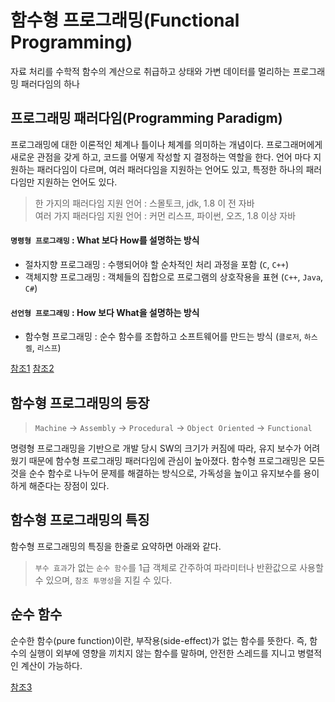 # 함수형 프로그래밍(Functional Programming)
자료 처리를 수학적 함수의 계산으로 취급하고 상태와 가변 데이터를 멀리하는 프로그래밍 패러다임의 하나

## 프로그래밍 패러다임(Programming Paradigm)
프로그래밍에 대한 이론적인 체계나 틀이나 체계를 의미하는 개념이다.
프로그래머에게 새로운 관점을 갖게 하고, 코드를 어떻게 작성할 지 결정하는 역할을 한다. 언어 마다 지원하는 패러다임이 다르며, 여러 패러다임을 지원하는 언어도 있고, 특정한 하나의 패러다임만 지원하는 언어도 있다.

> 한 가지의 패러다임 지원 언어 : 스몰토크, jdk, 1.8 이 전 자바 <br>
> 여러 가지 패러다임 지원 언어 : 커먼 리스프, 파이썬, 오즈, 1.8 이상 자바

#### ```명령형 프로그래밍``` : What 보다 How를 설명하는 방식
- 절차지향 프로그래밍 : 수행되어야 할 순차적인 처리 과정을 포함 (```C```, ```C++```)
- 객체지향 프로그래밍 : 객체들의 집합으로 프로그램의 상호작용을 표현 (```C++```, ```Java```, ```C#```)

#### ```선언형 프로그래밍``` : How 보다 What을 설명하는 방식
- 함수형 프로그래밍 : 순수 함수를 조합하고 소프트웨어를 만드는 방식 (```클로저```, ```하스켈```, ```리스프```)

[참조1](https://ko.wikipedia.org/wiki/%ED%94%84%EB%A1%9C%EA%B7%B8%EB%9E%98%EB%B0%8D_%ED%8C%A8%EB%9F%AC%EB%8B%A4%EC%9E%84)
[참조2](https://mangkyu.tistory.com/111)

## 함수형 프로그래밍의 등장
> ```Machine``` → ```Assembly``` → ```Procedural``` → ```Object Oriented``` → ```Functional```

명령형 프로그래밍을 기반으로 개발 당시 SW의 크기가 커짐에 따라, 유지 보수가 어려웠기 때문에 함수형 프로그래밍 패러다임에 관심이 높아졌다. 함수형 프로그래밍은 모든 것을 순수 함수로 나누어 문제를 해결하는 방식으로, 가독성을 높이고 유지보수를 용이하게 해준다는 장점이 있다.

## 함수형 프로그래밍의 특징
함수형 프로그래밍의 특징을 한줄로 요약하면 아래와 같다.
> ```부수 효과```가 없는 ```순수 함수```를 1급 객체로 간주하여 파라미터나 반환값으로 사용할 수 있으며, ```참조 투명성```을 지킬 수 있다.

## 순수 함수
순수한 함수(pure function)이란, 부작용(side-effect)가 없는 함수를 뜻한다. 즉, 함수의 실행이 외부에 영향을 끼치지 않는 함수를 말하며, 안전한 스레드를 지니고 병렬적인 계산이 가능하다.


[참조3](https://ko.wikipedia.org/wiki/%ED%95%A8%EC%88%98%ED%98%95_%ED%94%84%EB%A1%9C%EA%B7%B8%EB%9E%98%EB%B0%8D)


